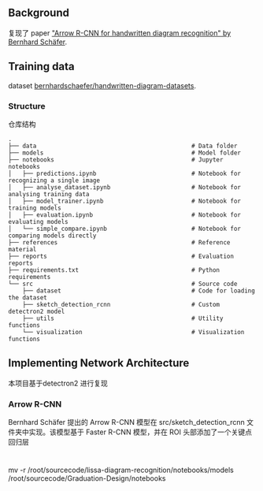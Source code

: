

## Background

复现了
paper ["Arrow R-CNN for handwritten diagram recognition" by Bernhard Schäfer](https://link.springer.com/article/10.1007/s10032-020-00361-1).


## Training data


dataset [bernhardschaefer/handwritten-diagram-datasets](https://github.com/bernhardschaefer/handwritten-diagram-datasets).

### Structure

仓库结构

```
.
├── data                                            # Data folder
├── models                                          # Model folder
├── notebooks                                       # Jupyter notebooks
│   ├── predictions.ipynb                           # Notebook for recognizing a single image
│   ├── analyse_dataset.ipynb                       # Notebook for analysing training data
│   ├── model_trainer.ipynb                         # Notebook for training models
│   ├── evaluation.ipynb                            # Notebook for evaluating models
│   └── simple_compare.ipynb                        # Notebook for comparing models directly
├── references                                      # Reference material
├── reports                                         # Evaluation reports
├── requirements.txt                                # Python requirements
└── src                                             # Source code
    ├── dataset                                     # Code for loading the dataset
    ├── sketch_detection_rcnn                       # Custom detectron2 model
    ├── utils                                       # Utility functions
    └── visualization                               # Visualization functions
```

## Implementing Network Architecture

本项目基于detectron2 进行复现

### Arrow R-CNN

Bernhard Schäfer 提出的 Arrow R-CNN 模型在 src/sketch_detection_rcnn 文件夹中实现。该模型基于 Faster R-CNN 模型，并在 ROI 头部添加了一个关键点回归层



# 
mv -r /root/sourcecode/lissa-diagram-recognition/notebooks/models /root/sourcecode/Graduation-Design/notebooks
